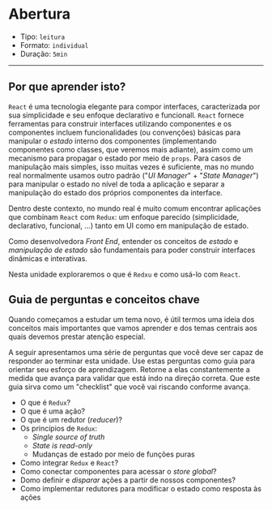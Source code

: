 # Abertura

* Tipo: `leitura`
* Formato: `individual`
* Duração: `5min`

***

## Por que aprender isto?

`React` é uma tecnologia elegante para compor interfaces, caracterizada por sua simplicidade e seu enfoque declarativo e funcionall. `React` fornece ferramentas para construir interfaces utilizando componentes e os componentes incluem funcionalidades (ou convenções) básicas para manipular o _estado_ interno dos componentes (implementando componentes como classes, que veremos mais adiante), assim como um mecanismo para propagar o estado por meio de `props`. Para casos de manipulação mais simples, isso muitas vezes é suficiente, mas no mundo real normalmente usamos outro padrão ("_UI Manager_" + "_State Manager_") para manipular o estado no nível de toda a aplicação e separar a manipulação do estado dos próprios componentes da interface.

Dentro deste contexto, no mundo real é muito comum encontrar aplicações que combinam `React` com `Redux`: um enfoque parecido (simplicidade, declarativo, funcional, ...) tanto em UI como em manipulação de estado.

Como desenvolvedora _Front End_, entender os conceitos de _estado_ e _manipulação de estado_ são fundamentais para poder construir interfaces dinâmicas e interativas.

Nesta unidade exploraremos o que é `Redxu` e como usá-lo com `React`.

## Guia de perguntas e conceitos chave

Quando começamos a estudar um tema novo, é útil termos uma ideia dos conceitos mais importantes que vamos aprender e dos temas centrais aos quais devemos prestar atenção especial.

A seguir apresentamos uma série de perguntas que você deve ser capaz de responder ao terminar esta unidade. Use estas perguntas como guia para orientar seu esforço de aprendizagem. Retorne a elas constantemente a medida que avança para validar que está indo na direção correta. Que este guia sirva como um "checklist" que você vai riscando conforme avança.

* O que é `Redux`?
* O que é uma ação?
* O que é um redutor (_reducer_)?
* Os princípios de `Redux`:
  - _Single source of truth_
  - _State is read-only_
  - Mudanças de estado por meio de funções puras
* Como integrar `Redux` e `React`?
* Como conectar componentes para acessar o *store global*?
* Domo definir e _disparar_ ações a partir de nossos componentes?
* Como implementar redutores para modificar o estado como resposta às ações
